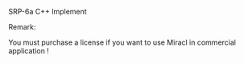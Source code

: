 SRP-6a C++ Implement

Remark:

You must purchase a license if you want to use Miracl in commercial application !